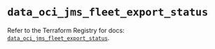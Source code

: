 # `data_oci_jms_fleet_export_status`

Refer to the Terraform Registry for docs: [`data_oci_jms_fleet_export_status`](https://registry.terraform.io/providers/hashicorp/oci/7.19.0/docs/data-sources/jms_fleet_export_status).
